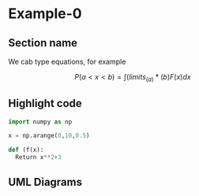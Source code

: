 # Example-0

## Section name

We cab type equations, for example

$$P(a<x<b)=\int(limits_(a)*(b)F(x)dx$$

## Highlight code

```python
import numpy as np

x = np.arange(0,10,0.5)

def (f(x):
  Return x**2+3
```

## UML Diagrams


###
